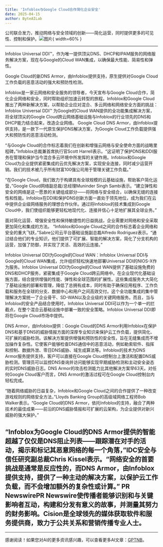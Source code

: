 ```yaml
---
title: 'Infoblox与Google Cloud合作简化企业安全'
date: 2025-04-15
author: ByteAILab
---
```


公司联合发力，推动网络与安全领域的创新——简化运营，同时提供更多的可见性、控制和保护。![图片](https://ai-techpark.com/wp-content/uploads/Infoblox.jpg){ width=60% }

---
Infoblox Universal DDI™，作为唯一提供顶尖DNS、DHCP和IPAM服务的网络服务解决方案，现在与Google的Cloud WAN集成，以确保最大性能、简易性和弹性。

Google Cloud的新DNS Armor，由Infoblox提供支持，原生提供对Google Cloud工作负载的恶意活动的强大和预防性检测。

Infoblox是一家云网络和安全服务的领导者，今天宣布与Google Cloud合作，简化企业网络和安全，同时帮助组织加速云转型的旅程。Infoblox和Google Cloud推出了两种新解决方案，以帮助企业应对混合、多云网络和网络安全方面的挑战：
Infoblox Universal DDI™ 为Google的Cloud WAN提供的全功能集成解决方案，将全球顶尖的Google Cloud跨云网络基础设施与Infoblox的行业领先的DNS和DHCP能力结合起来，改造企业网络。
Google Cloud DNS Armor，由Infoblox提供支持，是一款下一代原生保护DNS解决方案，为Google Cloud工作负载提供强大和预防性的恶意活动检测。

“与Google Cloud的合作标志着我们在创新和增强云网络与安全使命方面的战略里程碑，”Infoblox总裁兼首席执行官Scott Harrell表示。“这证明了保护DNS和DDI服务在管理和保护当今混合多云环境中所发挥的关键作用。Infoblox和Google Cloud为企业提供紧密集成的云优先解决方案，实现安全连接，同时减少运营开销。我们的技术被几乎所有财富100强公司用于管理关键工作负载。”

“在Google Cloud，我们致力于构建具有全球规模的云基础设施，帮助客户简化运营，”Google Cloud网络副总裁/总经理Muninder Singh Sambi表示。“建立弹性和安全的网络是这一愿景的关键组成部分——将网络与安全结合，以确保无缝的连接性和性能。Infoblox在DDI和保护DNS创新方面一直处于领先地位，成为我们在云中提供企业级网络服务的理想合作伙伴。通过将Infoblox的技术集成到Google Cloud中，我们使组织能够更轻松地现代化、连接并信心十足地扩展其全球业务。”

面对简化运营、增强安全性和保持敏捷性的日益挑战，企业需要对网络和安全采取更加简化和集成的方法。
“Infoblox和Google Cloud之间的合作标志着企业网络和安全的重大飞跃，”Sabre公司云平台基础设施副总裁Alfredo Rodriguez表示。“通过结合他们的专业知识，他们提供了可扩展、智能的解决方案，简化了分支机构的运营，加强了防御，并实现了灵活、高效的云连接。”

Infoblox Universal DDI为Google的Cloud WAN：Infoblox Universal DDI与Google的Cloud WAN集成，允许组织轻松快速地部署Universal DDI的NIOS-X作为服务。Infoblox Universal DDI为Google的Cloud WAN提供了基础设施免费的DNS和DHCP服务，紧密集成于Google Cloud跨云网络中。在企业现代化基础设施方面，结合提供增强的性能、弹性和全球范围的扩展性。这些集成服务大大简化了基础设施的部署和管理，降低了总拥有成本，同时有助于确保应用程序、工作负载和服务在全球的分支、数据中心和用户之间高效交付。这个全功能集成的集中管理解决方案统一了企业骨干、SD-WAN以及企业级的关键网络服务。而且，当与Infoblox的安全产品结合使用时，Infoblox Universal DDI可以作为一个单一的拦截点，在整个混合云基础设施中部署一致的安全策略。Infoblox Universal DDI即将在Google Cloud市场中提供。

DNS Armor，由Infoblox提供：Google Cloud的DNS Armor利用Infoblox在保护DNS和基于DNS的威胁情报方面的深厚专业知识来保护云工作负载，提供简化、可扩展的威胁检测。该解决方案提供增强和预防性的安全性，旨在无缝集成而不增加操作复杂性。它使客户能够检查DNS通信中的恶意活动，例如勒索软件、指挥和控制、数据外泄、零日DNS威胁、域生成算法等。Infoblox的技术为DNS Armor服务提供支持，客户可以直接在Google Cloud控制台上激活和配置DNS威胁检测。管理员可以监控DNS查询并访问能够实现早期威胁检测和主动安全姿态的实时DNS威胁日志。DNS Armor的攻击检测能力比其他解决方案早63天。对任何Google Cloud客户而言，DNS Armor的激活过程可在Google Cloud控制台内轻松完成。

“随着网络威胁的日益复杂，Infoblox和Google Cloud之间的合作提供了一种改变游戏规则的网络安全方法，”Lloyds Banking Group的高级域网络工程师Bob Walker表示。“Google Cloud的DNS Armor，依托Infoblox的支持，融合了两种技术的最佳成果——前沿的DNS威胁情报和可扩展的云架构，为企业提供对新兴威胁的强大保护。”

“Infoblox为Google Cloud的DNS Armor提供的智能超越了仅仅是DNS阻止列表——跟踪潜在对手的活动，揭示和标记其恶意网络的每一个角落，”IDC安全与信任研究副总裁Chris Kissel表示。“网络安全的首要挑战是通常是反应性的，而DNS Armor，由Infoblox提供支持，提供了一种主动的解决方案，以保护云工作负载，而不会增加额外的复杂性或计算。”
PR NewswirePR Newswire使传播者能够识别和与关键影响者互动，构建和分发有意义的故事，并测量其努力的财务影响。Cision是全球领先的媒体获取软件和服务提供商，致力于公共关系和营销传播专业人士。
---
---
感谢阅读！如果您对AI的更多资讯感兴趣，可以查看更多AI文章：[GPTNB](https://gptnb.com)。